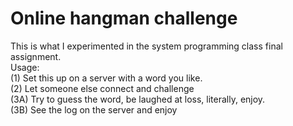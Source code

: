 # Online hangman challenge  
This is what I experimented in the system programming class final assignment.  
Usage:  
(1) Set this up on a server with a word you like.  
(2) Let someone else connect and challenge  
(3A) Try to guess the word, be laughed at loss, literally, enjoy.  
(3B) See the log on the server and enjoy  
